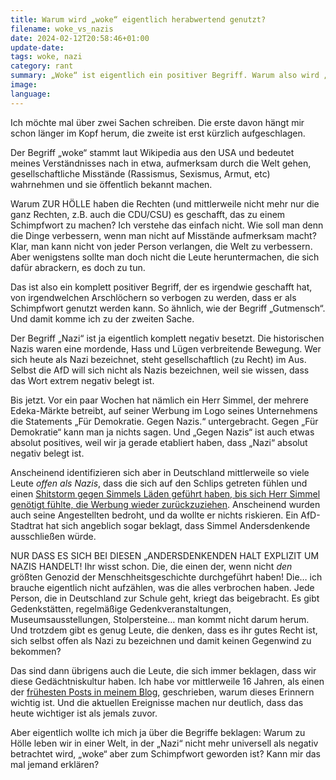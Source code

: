 ```yaml
---
title: Warum wird „woke“ eigentlich herabwertend genutzt?
filename: woke_vs_nazis
date: 2024-02-12T20:58:46+01:00
update-date:
tags: woke, nazi
category: rant
summary: „Woke“ ist eigentlich ein positiver Begriff. Warum also wird „woke“ als Schimpfwort verwendet? Ich weiß es nicht.
image:
language:
---
```

Ich möchte mal über zwei Sachen schreiben. Die erste davon hängt mir schon länger im Kopf herum, die zweite ist erst kürzlich aufgeschlagen.

Der Begriff „woke“ stammt laut Wikipedia aus den USA und bedeutet meines Verständnisses nach in etwa, aufmerksam durch die Welt gehen, gesellschaftliche Misstände (Rassismus, Sexismus, Armut, etc) wahrnehmen und sie öffentlich bekannt machen.

Warum ZUR HÖLLE haben die Rechten (und mittlerweile nicht mehr nur die ganz Rechten, z.B. auch die CDU/CSU) es geschafft, das zu einem Schimpfwort zu machen? Ich verstehe das einfach nicht. Wie soll man denn die Dinge verbessern, wenn man nicht auf Misstände aufmerksam macht? Klar, man kann nicht von jeder Person verlangen, die Welt zu verbessern. Aber wenigstens sollte man doch nicht die Leute heruntermachen, die sich dafür abrackern, es doch zu tun.

Das ist also ein komplett positiver Begriff, der es irgendwie geschafft hat, von irgendwelchen Arschlöchern so verbogen zu werden, dass er als Schimpfwort genutzt werden kann. So ähnlich, wie der Begriff „Gutmensch“. Und damit komme ich zu der zweiten Sache.

Der Begriff „Nazi“ ist ja eigentlich komplett negativ besetzt. Die historischen Nazis waren eine mordende, Hass und Lügen verbreitende Bewegung. Wer sich heute als Nazi bezeichnet, steht gesellschaftlich (zu Recht) im Aus. Selbst die AfD will sich nicht als Nazis bezeichnen, weil sie wissen, dass das Wort extrem negativ belegt ist.

Bis jetzt. Vor ein paar Wochen hat nämlich ein Herr Simmel, der mehrere Edeka-Märkte betreibt, auf seiner Werbung im Logo seines Unternehmens die Statements „Für Demokratie. Gegen Nazis.“ untergebracht. Gegen „Für Demokratie“ kann man ja nichts sagen. Und „Gegen Nazis“ ist auch etwas absolut positives, weil wir ja gerade etabliert haben, dass „Nazi“ absolut negativ belegt ist.

Anscheinend identifizieren sich aber in Deutschland mittlerweile so viele Leute _offen als Nazis_, dass die sich auf den Schlips getreten fühlen und einen [Shitstorm gegen Simmels Läden geführt haben, bis sich Herr Simmel genötigt fühlte, die Werbung wieder zurückzuziehen](https://www.faz.net/aktuell/wirtschaft/supermarktkette-simmel-zieht-anti-nazi-werbung-nach-protest-zurueck-19491856.html). Anscheinend wurden auch seine Angestellten bedroht, und da wollte er nichts riskieren. Ein AfD-Stadtrat hat sich angeblich sogar beklagt, dass Simmel Andersdenkende ausschließen würde.

NUR DASS ES SICH BEI DIESEN „ANDERSDENKENDEN HALT EXPLIZIT UM NAZIS HANDELT! Ihr wisst schon. Die, die einen der, wenn nicht _den_ größten Genozid der Menschheitsgeschichte durchgeführt haben! Die… ich brauche eigentlich nicht aufzählen, was die alles verbrochen haben. Jede Person, die in Deutschland zur Schule geht, kriegt das beigebracht. Es gibt Gedenkstätten, regelmäßige Gedenkveranstaltungen, Museumsausstellungen, Stolpersteine… man kommt nicht darum herum. Und trotzdem gibt es genug Leute, die denken, dass es ihr gutes Recht ist, sich selbst offen als Nazi zu bezeichnen und damit keinen Gegenwind zu bekommen?

Das sind dann übrigens auch die Leute, die sich immer beklagen, dass wir diese Gedächtniskultur haben. Ich habe vor mittlerweile 16 Jahren, als einen der [frühesten Posts in meinem Blog](/blogposts/old_1087997), geschrieben, warum dieses Erinnern wichtig ist. Und die aktuellen Ereignisse machen nur deutlich, dass das heute wichtiger ist als jemals zuvor.

Aber eigentlich wollte ich mich ja über die Begriffe beklagen: Warum zu Hölle leben wir in einer Welt, in der „Nazi“ nicht mehr universell als negativ betrachtet wird, „woke“ aber zum Schimpfwort geworden ist? Kann mir das mal jemand erklären?
